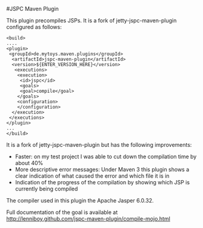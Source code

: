 #JSPC Maven Plugin

This plugin precompiles JSPs. It is a fork of jetty-jspc-maven-plugin configured as follows:
    
    <build>
    ....
    <plugin>
     <groupId>de.mytoys.maven.plugins</groupId>
      <artifactId>jspc-maven-plugin</artifactId>
      <version>${ENTER_VERSION_HERE}</version>
       <executions>
        <execution>
         <id>jspc</id>
         <goals>
         <goal>compile</goal>
        </goals>
        <configuration>
        </configuration>
      </execution>
     </executions>
    </plugin>
    ...
    </build>

It is a fork of jetty-jspc-maven-plugin but has the following improvements:

* Faster: on my test project I was able to cut down the compilation time by about 40%
* More descriptive error messages: Under Maven 3 this plugin shows a clear indication of what caused the error and which file it is in
* Indication of the progress of the compilation by showing which JSP is currently being compiled

The compiler used in this plugin the Apache Jasper 6.0.32.

Full documentation of the goal is available at http://lenniboy.github.com/jspc-maven-plugin/compile-mojo.html